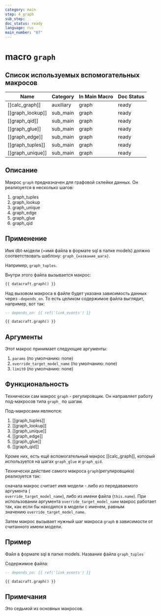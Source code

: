 ```yaml
---
category: main
step: 4_graph
sub_step: 
doc_status: ready
language: rus
main_number: "07"
---
```

# macro `graph`

## Список используемых вспомогательных макросов

| Name             | Category  | In Main Macro | Doc Status |
| ---------------- | --------- | ------------- | ---------- |
| [[calc_graph]]   | auxiliary | graph         | ready      |
| [[graph_lookup]] | sub_main  | graph         | ready      |
| [[graph_qid]]    | sub_main  | graph         | ready      |
| [[graph_glue]]   | sub_main  | graph         | ready      |
| [[graph_edge]]   | sub_main  | graph         | ready      |
| [[graph_tuples]] | sub_main  | graph         | ready      |
| [[graph_unique]] | sub_main  | graph         | ready      |

## Описание

Макрос `graph` предназначен для графовой склейки данных. Он реализуется в несколько шагов:
1. graph_tuples
2. graph_lookup
3. graph_unique
4. graph_edge
5. graph_glue
6. graph_qid
## Применение

Имя dbt-модели (=имя файла в формате sql в папке models) должно соответствовать шаблону:
`graph_{название_шага}`.

Например, `graph_tuples`.

Внутри этого файла вызывается макрос:

```sql
{{ datacraft.graph() }}
```
Над вызовом макроса в файле будет указана зависимость данных через `—depends_on`. То есть целиком содержимое файла выглядит, например, вот так:
```sql
-- depends_on: {{ ref('link_events') }}

{{ datacraft.graph() }}
```
## Аргументы

Этот макрос принимает следующие аргументы:

1. `params` (по умолчанию: none)
2. `override_target_model_name` (по умолчанию: none)
3. `limit0` (по умолчанию: none)
## Функциональность

Технически сам макрос `graph` - регулировщик. Он направляет работу под-макросов типа `graph_` по шагам. 

Под-макросами являются:
1. [[graph_tuples]]
2. [[graph_lookup]]
3. [[graph_unique]]
4. [[graph_edge]]
5. [[graph_glue]]
6. [[graph_qid]]

Кроме них, есть ещё вспомогательный макрос [[calc_graph]], который используется на шагах `graph_glue` и `graph_qid`.

Технически действие самого макроса `graph`(регулировщика) реализуется так: 

сначала макрос считает имя модели - либо из передаваемого аргумента (  
`override_target_model_name`), либо из имени файла (`this.name`). При использовании аргумента `override_target_model_name` макрос работает так, как если бы находился в модели с именем, равным значению `override_target_model_name`.

Затем макрос вызывает нужный шаг макроса `graph` в зависимости от считанного имени модели.

## Пример

Файл в формате sql в папке models. Название файла `graph_tuples`

Содержимое файла:
```sql
-- depends_on: {{ ref('link_events') }}

{{ datacraft.graph() }}
```

## Примечания

Это седьмой из основных макросов.